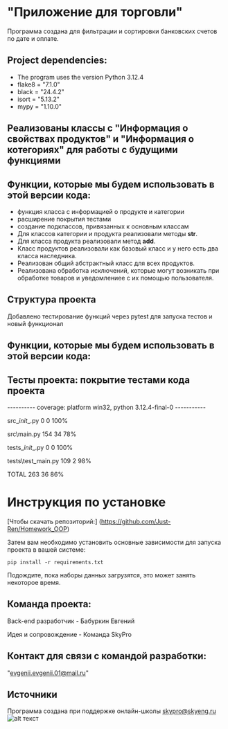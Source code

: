 # "Приложение для торговли"

Программа создана для фильтрации и сортировки банковских счетов по дате и оплате.

## Project dependencies:
* The program uses the version Python 3.12.4
* flake8 = "7.1.0"
* black = "24.4.2"
* isort = "5.13.2"
* mypy = "1.10.0"


## Реализованы классы с "Информация о свойствах продуктов" и "Информация о котегориях" для работы с будущими функциями

## Функции, которые мы будем использовать в этой версии кода:

* функция класса с информацией о продукте и категории
* расширение покрытия тестами
* создание подклассов, привязанных к основным классам
*  Для классов категории и продукта реализовали методы __str__. 
* Для класса продукта реализовали метод __add__. 
* Класс продуктов реализовали как базовый класс и у него есть два класса наследника. 
* Реализован общий абстрактный класс для всех продуктов.
* Реализована обработка исключений, которые могут возникать при обработке товаров и уведомлениее с их помощью пользователя.




## Структура проекта
Добавлено тестирование функций через pytest для запуска тестов и новый функционал


## Функции, которые мы будем использовать в этой версии кода:
## Тесты проекта: покрытие тестами кода проекта 
---------- coverage: platform win32, python 3.12.4-final-0 -----------

src\__init__.py          0      0   100%

src\main.py            154     34    78%

tests\__init__.py        0      0   100%

tests\test_main.py     109      2    98%


TOTAL                  263     36    86%


# Инструкция по установке
[Чтобы скачать репозиторий:] (https://github.com/Just-Ren/Homework_OOP)

Затем вам необходимо установить основные зависимости для запуска проекта в вашей системе:

```pip install -r requirements.txt```

Подождите, пока наборы данных загрузятся, это может занять некоторое время. 

## Команда проекта:

Back-end разработчик - Бабуркин Евгений

Идея и сопровождение - Команда SkyPro

## Контакт для связи с командой разработки:
"evgenii.evgenii.01@mail.ru"

## Источники
Программа создана при поддержке онлайн-школы [skypro@skyeng.ru](https://sky.pro/#giftpopup)
 ![alt текст](https://static.tildacdn.com/tild3364-3965-4237-b664-363533643431/Group_1321317003.svg)